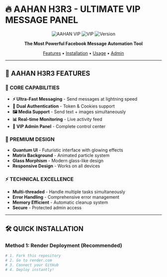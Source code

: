 # 🔥 AAHAN H3R3 - ULTIMATE VIP MESSAGE PANEL

<div align="center">

![AAHAN VIP](https://img.shields.io/badge/AAHAN-H3R3-red?style=for-the-badge&logo=starship)
![VIP](https://img.shields.io/badge/ULTIMATE-VIP-gold?style=for-the-badge)
![Version](https://img.shields.io/badge/VERSION-7.0-purple?style=for-the-badge)

**The Most Powerful Facebook Message Automation Tool**

[Features](#-features) • [Installation](#-installation) • [Usage](#-usage) • [Admin](#-admin-panel)

</div>

---

## 🌟 **AAHAN H3R3 FEATURES**

### 🚀 **CORE CAPABILITIES**
- **⚡ Ultra-Fast Messaging** - Send messages at lightning speed
- **🔐 Dual Authentication** - Token & Cookies support
- **🖼️ Media Support** - Send text + images simultaneously
- **📊 Real-time Monitoring** - Live activity feed
- **👑 VIP Admin Panel** - Complete control center

### 🎨 **PREMIUM DESIGN**
- **Quantum UI** - Futuristic interface with glowing effects
- **Matrix Background** - Animated particle system
- **Glass Morphism** - Modern glass-like design
- **Responsive Design** - Works on all devices

### ⚡ **TECHNICAL EXCELLENCE**
- **Multi-threaded** - Handle multiple tasks simultaneously
- **Error Handling** - Comprehensive error management
- **Memory Efficient** - Automatic cleanup system
- **Secure** - Protected admin access

---

## 🛠 **QUICK INSTALLATION**

### **Method 1: Render Deployment (Recommended)**
```bash
# 1. Fork this repository
# 2. Go to render.com
# 3. Connect your GitHub
# 4. Deploy instantly!